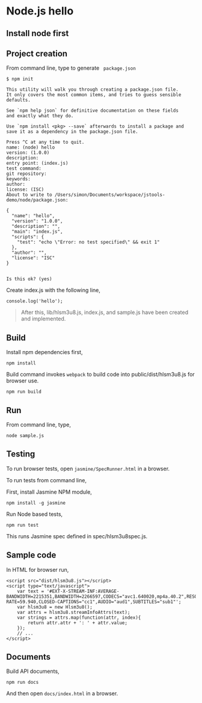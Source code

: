 # Node.js hello

## Install node first

## Project creation
From command line, type to generate <code> package.json </code>
```
$ npm init
```

```
This utility will walk you through creating a package.json file.
It only covers the most common items, and tries to guess sensible defaults.

See `npm help json` for definitive documentation on these fields
and exactly what they do.

Use `npm install <pkg> --save` afterwards to install a package and
save it as a dependency in the package.json file.

Press ^C at any time to quit.
name: (node) hello
version: (1.0.0) 
description: 
entry point: (index.js) 
test command: 
git repository: 
keywords: 
author: 
license: (ISC) 
About to write to /Users/simon/Documents/workspace/jstools-demo/node/package.json:

{
  "name": "hello",
  "version": "1.0.0",
  "description": "",
  "main": "index.js",
  "scripts": {
    "test": "echo \"Error: no test specified\" && exit 1"
  },
  "author": "",
  "license": "ISC"
}


Is this ok? (yes) 
```

Create index.js with the following line,
```
console.log('hello');
```

<blockquote>
After this, lib/hlsm3u8.js, index.js, and sample.js have been created and implemented. 
</blockquote>

## Build

Install npm dependencies first,
```
npm install
```

Build command invokes <code>webpack</code> to build code into public/dist/hlsm3u8.js for browser use.
```
npm run build
```

## Run

From command line, type,
```
node sample.js
```

## Testing

To run browser tests, open <code>jasmine/SpecRunner.html</code> in a browser.

To run tests from command line,

First, install Jasmine NPM module,
```
npm install -g jasmine
```

Run Node based tests,
```
npm run test
```

This runs Jasmine spec defined in spec/hlsm3u8spec.js.


## Sample code
In HTML for browser run,
```
<script src="dist/hlsm3u8.js"></script>
<script type="text/javascript">
    var text = '#EXT-X-STREAM-INF:AVERAGE-BANDWIDTH=2215351,BANDWIDTH=2266597,CODECS="avc1.640020,mp4a.40.2",RESOLUTION=960x540,FRAME-RATE=59.940,CLOSED-CAPTIONS="cc1",AUDIO="aud1",SUBTITLES="sub1"';
    var hlsm3u8 = new Hlsm3u8();
    var attrs = hlsm3u8.streamInfoAttrs(text);
    var strings = attrs.map(function(attr, index){
        return attr.attr + ': ' + attr.value;
    });
    // ...
</script>
```

## Documents
Build API documents,
```
npm run docs
```

And then open <code>docs/index.html</code> in a browser.